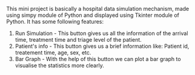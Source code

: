 This mini project is basically a hospital data simulation mechanism, made using simpy module of Python and displayed using Tkinter module of Python.
It has some following features:
1. Run Simulation - This button gives us all the information of the arrival time, treatment time and triage level of the patient.
2. Patient's info - This button gives us a brief information like: Patient id, treatement time, age, sex, etc.
3. Bar Graph - With the help of this button we can plot a bar graph to visualise the statistics more clearly.
